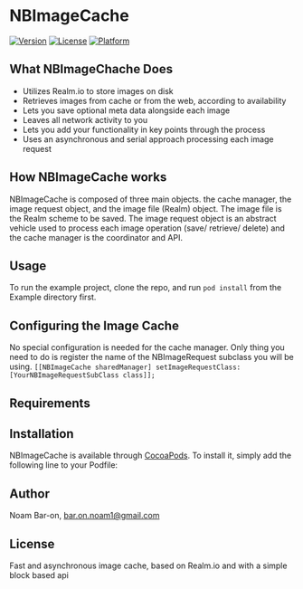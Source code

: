 # NBImageCache

[![Version](https://img.shields.io/cocoapods/v/NBImageCache.svg?style=flat)](http://cocoapods.org/pods/NBImageCache)
[![License](https://img.shields.io/cocoapods/l/NBImageCache.svg?style=flat)](http://cocoapods.org/pods/NBImageCache)
[![Platform](https://img.shields.io/cocoapods/p/NBImageCache.svg?style=flat)](http://cocoapods.org/pods/NBImageCache)

## What NBImageChache Does

 * Utilizes Realm.io to store images on disk
 * Retrieves images from cache or from the web, according to availability
 * Lets you save optional meta data alongside each image
 * Leaves all network activity to you
 * Lets you add your functionality in key points through the process 
 * Uses an asynchronous and serial approach processing each image request

## How NBImageCache works

NBImageCache is composed of three main objects. the cache manager, the image request object, and the image file (Realm) object. The image file is the Realm scheme to be saved. The image request object is an abstract vehicle used to process each image operation (save/ retrieve/ delete) and the cache manager is the coordinator and API.


## Usage

To run the example project, clone the repo, and run `pod install` from the Example directory first.

## Configuring the Image Cache

No special configuration is needed for the cache manager. Only thing you need to do is register the name of the NBImageRequest subclass you will be using.
`[[NBImageCache sharedManager] setImageRequestClass:[YourNBImageRequestSubClass class]];`

## Requirements

## Installation

NBImageCache is available through [CocoaPods](http://cocoapods.org). To install
it, simply add the following line to your Podfile:

<!--```ruby-->
<!--pod "NBImageCache"-->
<!--```-->

## Author

Noam Bar-on, bar.on.noam1@gmail.com

## License

<!--NBImageCache is available under the MIT license. See the LICENSE file for more info.-->
<!--=======-->
Fast and asynchronous image cache, based on Realm.io and with a simple block based api
